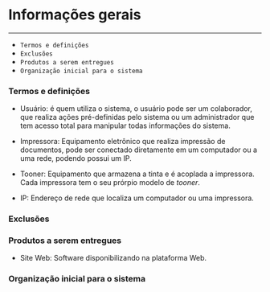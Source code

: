 # Informações gerais
---

- `Termos e definições`
- `Exclusões`
- `Produtos a serem entregues`
- `Organização inicial para o sistema`

### Termos e definições
- Usuário: é quem utiliza o sistema, o usuário pode ser um colaborador, que realiza ações pré-definidas pelo sistema ou um administrador que tem acesso total para manipular todas informações do sistema. 

- Impressora: Equipamento eletrônico que realiza impressão de documentos, pode ser conectado diretamente em um computador ou a uma rede, podendo possui um IP.

- Tooner: Equipamento que armazena a tinta e é acoplada a impressora. Cada impressora tem o seu prórpio modelo de *tooner*.

- IP: Endereço de rede que localiza um computador ou uma impressora. 


### Exclusões

### Produtos a serem entregues

- Site Web: Software disponibilizando na plataforma Web.

### Organização inicial para o sistema